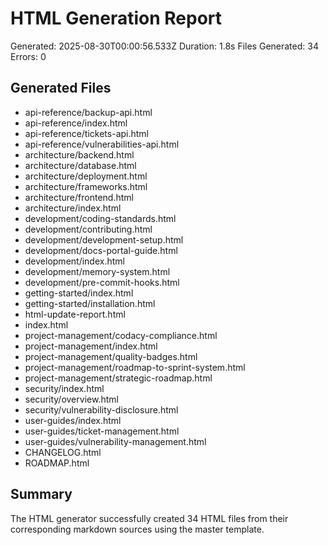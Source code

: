 # HTML Generation Report

Generated: 2025-08-30T00:00:56.533Z
Duration: 1.8s
Files Generated: 34
Errors: 0

## Generated Files

- api-reference/backup-api.html
- api-reference/index.html
- api-reference/tickets-api.html
- api-reference/vulnerabilities-api.html
- architecture/backend.html
- architecture/database.html
- architecture/deployment.html
- architecture/frameworks.html
- architecture/frontend.html
- architecture/index.html
- development/coding-standards.html
- development/contributing.html
- development/development-setup.html
- development/docs-portal-guide.html
- development/index.html
- development/memory-system.html
- development/pre-commit-hooks.html
- getting-started/index.html
- getting-started/installation.html
- html-update-report.html
- index.html
- project-management/codacy-compliance.html
- project-management/index.html
- project-management/quality-badges.html
- project-management/roadmap-to-sprint-system.html
- project-management/strategic-roadmap.html
- security/index.html
- security/overview.html
- security/vulnerability-disclosure.html
- user-guides/index.html
- user-guides/ticket-management.html
- user-guides/vulnerability-management.html
- CHANGELOG.html
- ROADMAP.html

## Summary

The HTML generator successfully created 34 HTML files from their corresponding markdown sources using the master template.
